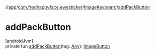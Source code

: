 //[app](../../../index.md)/[com.fredhappyface.ewesticker](../index.md)/[ImageKeyboard](index.md)/[addPackButton](add-pack-button.md)

# addPackButton

[androidJvm]\
private fun [addPackButton](add-pack-button.md)(tag: [Any](https://kotlinlang.org/api/latest/jvm/stdlib/kotlin/-any/index.html)): [ImageButton](https://developer.android.com/reference/kotlin/android/widget/ImageButton.html)
